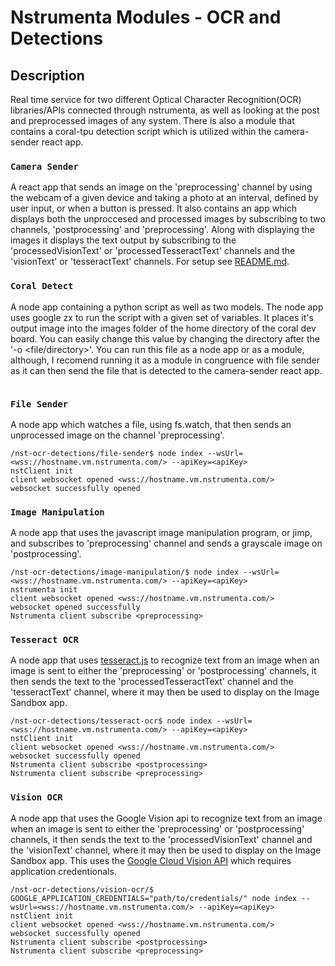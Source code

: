 # Nstrumenta Modules - OCR and Detections
## **Description**
Real time service for two different Optical Character Recognition(OCR) libraries/APIs connected through nstrumenta, as well as looking at the post and preprocessed images of any system. There is also a module that contains a coral-tpu detection script which is utilized within the camera-sender react app. 
### **`Camera Sender`**
A react app that sends an image on the 'preprocessing' channel by using the webcam of a given device and taking a photo at an interval, defined by user input, or when a button is pressed. It also contains an app which displays both the unproccesed and processed images by subscribing to two channels, 'postprocessing' and 'preprocessing'. Along with displaying the images it displays the text output by subscribing to the 'processedVisionText' or 'processedTesseractText' channels and the 'visionText' or 'tesseractText' channels. For setup see [README.md](camera-sender/README.md).
### **`Coral Detect`**
A node app containing a python script as well as two models. The node app uses google zx to run the script with a given set of variables. It places it's output image into the images folder of the home directory of the coral dev board. You can easily change this value by changing the directory after the '-o <file/directory>'. You can run this file as a node app or as a module, although, I recomend running it as a module in congruence with file sender as it can then send the file that is detected to the camera-sender react app.
```shell

```
### **`File Sender`**
A node app which watches a file, using fs.watch, that then sends an unprocessed image on the channel 'preprocessing'. 
```shell
/nst-ocr-detections/file-sender$ node index --wsUrl=<wss://hostname.vm.nstrumenta.com/> --apiKey=<apiKey>
nstClient init
client websocket opened <wss://hostname.vm.nstrumenta.com/>
websocket successfully opened
```
### **`Image Manipulation`**
A node app that uses the javascript image manipulation program, or jimp, and subscribes to 'preprocessing' channel and sends a grayscale image on 'postprocessing'.
```shell
/nst-ocr-detections/image-manipulation/$ node index --wsUrl=<wss://hostname.vm.nstrumenta.com/> --apiKey=<apiKey>
nstrumenta init
client websocket opened <wss://hostname.vm.nstrumenta.com/>
websocket opened successfully
Nstrumenta client subscribe <preprocessing>
```
### **`Tesseract OCR`**
A node app that uses [tesseract.js](https://github.com/naptha/tesseract.js) to recognize text from an image when an image is sent to either the 'preprocessing' or 'postprocessing' channels, it then sends the text to the 'processedTesseractText' channel and the 'tesseractText' channel, where it may then be used to display on the Image Sandbox app.
```shell
/nst-ocr-detections/tesseract-ocr$ node index --wsUrl=<wss://hostname.vm.nstrumenta.com/> --apiKey=<apiKey>
nstClient init
client websocket opened <wss://hostname.vm.nstrumenta.com/>
websocket successfully opened
Nstrumenta client subscribe <postprocessing>
Nstrumenta client subscribe <preprocessing>
```
### **`Vision OCR`**
A node app that uses the Google Vision api to recognize text from an image when an image is sent to either the 'preprocessing' or 'postprocessing' channels, it then sends the text to the 'processedVisionText' channel and the 'visionText' channel, where it may then be used to display on the Image Sandbox app. This uses the [Google Cloud Vision API](https://cloud.google.com/vision/docs/setup) which requires application credentionals. 
```shell
/nst-ocr-detections/vision-ocr/$ GOOGLE_APPLICATION_CREDENTIALS="path/to/credentials/" node index --wsUrl=<wss://hostname.vm.nstrumenta.com/> --apiKey=<apiKey>
nstClient init
client websocket opened <wss://hostname.vm.nstrumenta.com/>
websocket successfully opened
Nstrumenta client subscribe <postprocessing>
Nstrumenta client subscribe <preprocessing>
```
